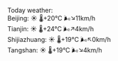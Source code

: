Today weather:  
Beijing: ☀️ 🌡️+20°C 🌬️↘11km/h  
Tianjin: ☀️ 🌡️+24°C 🌬️↗4km/h  
Shijiazhuang: ☀️ 🌡️+19°C 🌬️↖0km/h  
Tangshan: ☀️ 🌡️+19°C 🌬️↘4km/h  
